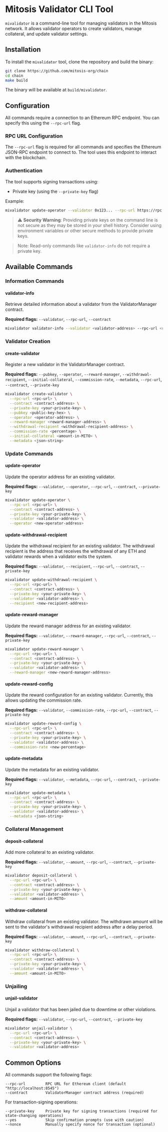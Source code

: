 # Mitosis Validator CLI Tool

`mivalidator` is a command-line tool for managing validators in the Mitosis network. It allows validator operators to create validators, manage collateral, and update validator settings.

## Installation

To install the `mivalidator` tool, clone the repository and build the binary:

```bash
git clone https://github.com/mitosis-org/chain
cd chain
make build
```

The binary will be available at `build/mivalidator`.

## Configuration

All commands require a connection to an Ethereum RPC endpoint. You can specify this using the `--rpc-url` flag.

### RPC URL Configuration

The `--rpc-url` flag is required for all commands and specifies the Ethereum JSON-RPC endpoint to connect to. The tool uses this endpoint to interact with the blockchain.

### Authentication

The tool supports signing transactions using:

- Private key (using the `--private-key` flag)

Example:
```bash
mivalidator update-operator --validator 0x123... --rpc-url https://rpc.example.com --contract <contract-address> --private-key <your-private-key> --operator <new-operator-address>
```

> ⚠️ **Security Warning**: Providing private keys on the command line is not secure as they may be stored in your shell history. Consider using environment variables or other secure methods to provide private keys.

> Note: Read-only commands like `validator-info` do not require a private key.

## Available Commands

### Information Commands

#### validator-info

Retrieve detailed information about a validator from the ValidatorManager contract.

**Required flags:** `--validator`, `--rpc-url`, `--contract`

```bash
mivalidator validator-info --validator <validator-address> --rpc-url <rpc-url> --contract <contract-address> [--epoch <epoch-number>]
```

### Validator Creation

#### create-validator

Register a new validator in the ValidatorManager contract.

**Required flags:** `--pubkey`, `--operator`, `--reward-manager`, `--withdrawal-recipient`, `--initial-collateral`, `--commission-rate`, `--metadata`, `--rpc-url`, `--contract`, `--private-key`

```bash
mivalidator create-validator \
  --rpc-url <rpc-url> \
  --contract <contract-address> \
  --private-key <your-private-key> \
  --pubkey <public-key-hex> \
  --operator <operator-address> \
  --reward-manager <reward-manager-address> \
  --withdrawal-recipient <withdrawal-recipient-address> \
  --commission-rate <percentage> \
  --initial-collateral <amount-in-MITO> \
  --metadata <json-string>
```

### Update Commands

#### update-operator

Update the operator address for an existing validator.

**Required flags:** `--validator`, `--operator`, `--rpc-url`, `--contract`, `--private-key`

```bash
mivalidator update-operator \
  --rpc-url <rpc-url> \
  --contract <contract-address> \
  --private-key <your-private-key> \
  --validator <validator-address> \
  --operator <new-operator-address>
```

#### update-withdrawal-recipient

Update the withdrawal recipient for an existing validator. The withdrawal recipient is the address that receives the withdrawal of any ETH and validator rewards when a validator exits the system.

**Required flags:** `--validator`, `--recipient`, `--rpc-url`, `--contract`, `--private-key`

```bash
mivalidator update-withdrawal-recipient \
  --rpc-url <rpc-url> \
  --contract <contract-address> \
  --private-key <your-private-key> \
  --validator <validator-address> \
  --recipient <new-recipient-address>
```

#### update-reward-manager

Update the reward manager address for an existing validator.

**Required flags:** `--validator`, `--reward-manager`, `--rpc-url`, `--contract`, `--private-key`

```bash
mivalidator update-reward-manager \
  --rpc-url <rpc-url> \
  --contract <contract-address> \
  --private-key <your-private-key> \
  --validator <validator-address> \
  --reward-manager <new-reward-manager-address>
```

#### update-reward-config

Update the reward configuration for an existing validator. Currently, this allows updating the commission rate.

**Required flags:** `--validator`, `--commission-rate`, `--rpc-url`, `--contract`, `--private-key`

```bash
mivalidator update-reward-config \
  --rpc-url <rpc-url> \
  --contract <contract-address> \
  --private-key <your-private-key> \
  --validator <validator-address> \
  --commission-rate <new-percentage>
```

#### update-metadata

Update the metadata for an existing validator.

**Required flags:** `--validator`, `--metadata`, `--rpc-url`, `--contract`, `--private-key`

```bash
mivalidator update-metadata \
  --rpc-url <rpc-url> \
  --contract <contract-address> \
  --private-key <your-private-key> \
  --validator <validator-address> \
  --metadata <json-string>
```

### Collateral Management

#### deposit-collateral

Add more collateral to an existing validator.

**Required flags:** `--validator`, `--amount`, `--rpc-url`, `--contract`, `--private-key`

```bash
mivalidator deposit-collateral \
  --rpc-url <rpc-url> \
  --contract <contract-address> \
  --private-key <your-private-key> \
  --validator <validator-address> \
  --amount <amount-in-MITO>
```

#### withdraw-collateral

Withdraw collateral from an existing validator. The withdrawn amount will be sent to the validator's withdrawal recipient address after a delay period.

**Required flags:** `--validator`, `--amount`, `--rpc-url`, `--contract`, `--private-key`

```bash
mivalidator withdraw-collateral \
  --rpc-url <rpc-url> \
  --contract <contract-address> \
  --private-key <your-private-key> \
  --validator <validator-address> \
  --amount <amount-in-MITO>
```

### Unjailing

#### unjail-validator

Unjail a validator that has been jailed due to downtime or other violations.

**Required flags:** `--validator`, `--rpc-url`, `--contract`, `--private-key`

```bash
mivalidator unjail-validator \
  --rpc-url <rpc-url> \
  --contract <contract-address> \
  --private-key <your-private-key> \
  --validator <validator-address>
```

## Common Options

All commands support the following flags:

```
--rpc-url         RPC URL for Ethereum client (default "http://localhost:8545")
--contract        ValidatorManager contract address (required)
```

For transaction-signing operations:

```
--private-key     Private key for signing transactions (required for state-changing operations)
--yes             Skip confirmation prompts (use with caution)
--nonce           Manually specify nonce for transaction (optional)
```
